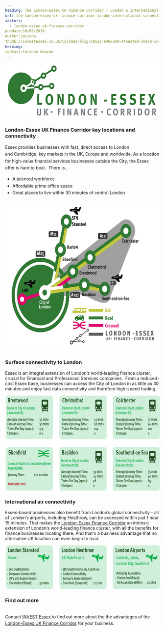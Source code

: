 ```yaml
---
heading: The London-Essex UK Finance Corridor - London & international connectivity advantages
url: the-london-essex-uk-finance-corridor-london-international-connectivity-advantages
sectors:
  - london-essex-uk-finance-corridor 
pubdate:10/05/2016
Author:Jacinda
thumb://investessex.co.uk/uploads/blog/59523-640x360-stansted-check-in-passengers_mini.jpg
heroimg:
contact:Corinne Hearne
---
```

<p><img alt='London Essex UK Finance Corridor' src='../uploads/blog/LEFC_Icon_V2.0-META_RGB_600px_.jpg' style='width: 600px; height: 179px; margin-left: 2px; margin-right: 2px;'/></p><h3>London-Essex UK Finance Corridor key locations and connectivity</h3><p>Essex provides businesses with <span style='line-height: 1.6;'>fast, direct access to <span style='line-height: 1.6;'>London and </span><span style='line-height: 1.6;'>Cambridge, k<span style='line-height: 1.6;'>ey markets in the UK, <span style='line-height: 1.6;'>Europe and w<span style='line-height: 1.6;'>orldwide. </span></span></span></span></span><span style='line-height: 1.6;'>As a location for high-value financial services businesses outside the City, the Essex offer is hard to beat.  There is... </span></p><ul><li><span style='line-height: 1.6;'>A talented workforce</span></li><li><span style='line-height: 1.6;'>Affordable prime office space </span></li><li><span style='line-height: 1.6;'>Great places</span><strong style='line-height: 1.6;'> </strong><span style='line-height: 1.6;'>to live within 30 minutes of central London</span></li></ul><p><img alt='London-Essex UK Finance Corridor' src='../uploads/blog/London-Essex-Finance-Corridor_GREENS_RGB.jpg' style='width: 650px; height: 490px; margin-left: 2px; margin-right: 2px;'/></p><h3><span style='line-height: 1.2;'>Surface connectivity to London</span></h3><p>Essex is an integral extension of London’s world-leading finance cluster, crucial for Financial and Professional Services companies.  From a reduced-cost Essex base, businesses can access the City of London in as little as 30 minutes and enjoy fast data connectivity and therefore high-speed trading. </p><p><img alt='Surface connectivity to London' src='../uploads/blog/Train_Times_657px_72dpi.jpg' style='width: 675px; height: 310px; margin-left: 2px; margin-right: 2px;'/></p><h3>International air connectivity</h3><p>Essex-based businesses also benefit from London’s global connectivity - all of London’s airports, including Heathrow, can be accessed within just 1 hour 15 minutes. That makes the <a href='../sectors/london-essex-uk-finance-corridor' target='_blank'>London-Essex Finance Corridor</a> an intrinsic extension of London’s world-leading finance cluster, with all the benefits for finance businesses locating there. And that's a business advantage that no alternative UK location can even begin to rival.</p><p><img alt='International air connectivity' src='../uploads/blog/Airports_675px_72dpi.jpg' style='width: 675px; height: 143px; margin-left: 2px; margin-right: 2px;'/></p><h3>Find out more</h3><div><br/><span style='line-height: 1.6;'>Contact </span><a href='http://www.investessex.co.uk/' style='line-height: 1.6;' target='_blank'>INVEST Essex</a><span style='line-height: 1.6;'> to find out more about the </span>the advantages of the <a href='../sectors/london-essex-uk-finance-corridor' target='_blank'>London-Essex UK Finance Corridor</a> for your business.</div>